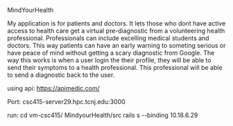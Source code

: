 MindYourHealth

My application is for patients and doctors. It lets those who dont have active access to
health care get a virtual pre-diagnostic from a volunteering health professional.
Professionals can include excelling medical students and doctors. This way patients can
have an early warning to someting serious or have peace of mind without getting a
scary diagnostic from Google. The way this works is when a user login the their profile,
they will be able to send their symptoms to a health professional. This professional will
be able to send a diagnostic back to the user.

using api: https://apimedic.com/

Port: csc415-server29.hpc.tcnj.edu:3000



 run: cd vm-csc415/ MindyourHealth/src rails s --binding 10.18.6.29
 
